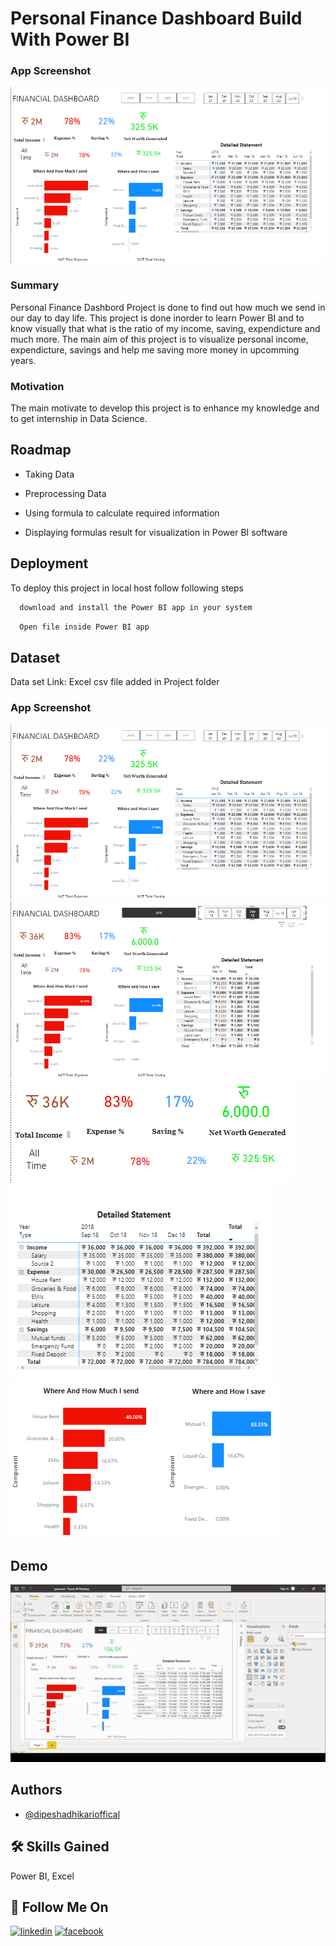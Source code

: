 
# Personal Finance Dashboard Build With Power BI

### App Screenshot

![App Screenshot](whole_dashboard.png)

### Summary
Personal Finance Dashbord Project is done to find out how much we send in our day to day life. This project is done inorder to learn Power BI and to know visually that what is the ratio of my income, saving, expendicture and much more. The main aim of this project is to visualize personal income, expendicture, savings and help me saving more money in upcomming years.

### Motivation

The main motivate to develop this project is to enhance my knowledge and to get internship in Data Science.


## Roadmap

- Taking Data

- Preprocessing Data

- Using formula to calculate required information

- Displaying formulas result for visualization in Power BI software

## Deployment

To deploy this project in local host follow following steps

```bash
  download and install the Power BI app in your system
```
```bash
  Open file inside Power BI app
```

## Dataset
Data set Link: Excel csv file added in Project folder

### App Screenshot
![App Screenshot](whole_dashboard.png)
![App Screenshot](2018.png)
![App Screenshot](all_time.png)
![App Screenshot](details.png)
![App Screenshot](save.png)


## Demo

![App Demo](personal_finanace.gif)

## Authors

- [@dipeshadhikarioffical](https://www.github.com/dipeshadhikarioffical)


## 🛠 Skills Gained
Power BI, Excel


## 🔗 Follow Me On

[![linkedin](https://img.icons8.com/color/48/000000/linkedin-circled--v1.png)](https://www.linkedin.com/in/dipeshadhikarioffical/)
[![facebook](https://img.icons8.com/color/48/000000/facebook-new.png)](https://facebook.com/dipeshadhikarioffical)





